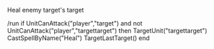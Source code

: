Heal enemy target's target

/run if UnitCanAttack("player","target") and not UnitCanAttack("player","targettarget") then TargetUnit("targettarget") CastSpellByName("Heal") TargetLastTarget() end